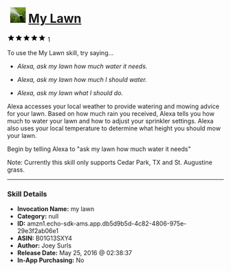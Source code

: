 # &nbsp;<img src="skill_icon" alt="My Lawn icon" width="36"> [My Lawn](http://alexa.amazon.com/#skills/amzn1.echo-sdk-ams.app.db5d9b5d-4c82-4806-975e-29e3f2ab06e1)
![5 stars](../../images/ic_star_black_18dp_1x.png)![5 stars](../../images/ic_star_black_18dp_1x.png)![5 stars](../../images/ic_star_black_18dp_1x.png)![5 stars](../../images/ic_star_black_18dp_1x.png)![5 stars](../../images/ic_star_black_18dp_1x.png) 1

To use the My Lawn skill, try saying...

* *Alexa, ask my lawn how much water it needs.*

* *Alexa, ask my lawn how much I should water.*

* *Alexa, ask my lawn what I should do.*

Alexa accesses your local weather to provide watering and mowing advice for your lawn. Based on how much rain you received, Alexa tells you how much to water your lawn and how to adjust your sprinkler settings. Alexa also uses your local temperature to determine what height you should mow your lawn.

Begin by telling Alexa to "ask my lawn how much water it needs"

Note: Currently this skill only supports Cedar Park, TX and St. Augustine grass.

***

### Skill Details

* **Invocation Name:** my lawn
* **Category:** null
* **ID:** amzn1.echo-sdk-ams.app.db5d9b5d-4c82-4806-975e-29e3f2ab06e1
* **ASIN:** B01G13SXY4
* **Author:** Joey Surls
* **Release Date:** May 25, 2016 @ 02:38:37
* **In-App Purchasing:** No
